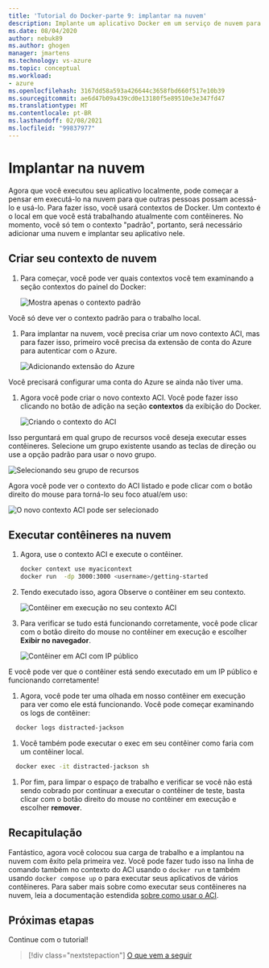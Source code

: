 ```yaml
---
title: 'Tutorial do Docker-parte 9: implantar na nuvem'
description: Implante um aplicativo Docker em um serviço de nuvem para hospedagem.
ms.date: 08/04/2020
author: nebuk89
ms.author: ghogen
manager: jmartens
ms.technology: vs-azure
ms.topic: conceptual
ms.workload:
- azure
ms.openlocfilehash: 3167dd58a593a426644c3658fbd660f517e10b39
ms.sourcegitcommit: ae6d47b09a439cd0e13180f5e89510e3e347fd47
ms.translationtype: MT
ms.contentlocale: pt-BR
ms.lasthandoff: 02/08/2021
ms.locfileid: "99837977"
---
```

# <a name="deploy-to-the-cloud"></a>Implantar na nuvem

Agora que você executou seu aplicativo localmente, pode começar a pensar em executá-lo na nuvem para que outras pessoas possam acessá-lo e usá-lo. Para fazer isso, você usará contextos de Docker. Um contexto é o local em que você está trabalhando atualmente com contêineres. No momento, você só tem o contexto "padrão", portanto, será necessário adicionar uma nuvem e implantar seu aplicativo nele.

## <a name="create-your-cloud-context"></a>Criar seu contexto de nuvem

1. Para começar, você pode ver quais contextos você tem examinando a seção contextos do painel do Docker:

   ![Mostra apenas o contexto padrão](media/defaultcontext.png)

Você só deve ver o contexto padrão para o trabalho local.

1. Para implantar na nuvem, você precisa criar um novo contexto ACI, mas para fazer isso, primeiro você precisa da extensão de conta do Azure para autenticar com o Azure.

   ![Adicionando extensão do Azure](media/addazureextension.png)

Você precisará configurar uma conta do Azure se ainda não tiver uma.

1. Agora você pode criar o novo contexto ACI. Você pode fazer isso clicando no botão de adição na seção **contextos** da exibição do Docker.

   ![Criando o contexto do ACI](media/createnewcontext.png)

Isso perguntará em qual grupo de recursos você deseja executar esses contêineres. Selecione um grupo existente usando as teclas de direção ou use a opção padrão para usar o novo grupo.

![Selecionando seu grupo de recursos](media/selectresourcegroup.png)

Agora você pode ver o contexto do ACI listado e pode clicar com o botão direito do mouse para torná-lo seu foco atual/em uso:

![O novo contexto ACI pode ser selecionado](media/listofcontexts.png)

## <a name="run-containers-in-the-cloud"></a>Executar contêineres na nuvem

1. Agora, use o contexto ACI e execute o contêiner.

   ```bash
   docker context use myacicontext
   docker run  -dp 3000:3000 <username>/getting-started
   ```

1. Tendo executado isso, agora Observe o contêiner em seu contexto.

   ![Contêiner em execução no seu contexto ACI](media/contextcontainer.png)

1. Para verificar se tudo está funcionando corretamente, você pode clicar com o botão direito do mouse no contêiner em execução e escolher **Exibir no navegador**.

   ![Contêiner em ACI com IP público](media/containerinaci.png)

E você pode ver que o contêiner está sendo executado em um IP público e funcionando corretamente!

1. Agora, você pode ter uma olhada em nosso contêiner em execução para ver como ele está funcionando. Você pode começar examinando os logs de contêiner:
 
 ```bash
   docker logs distracted-jackson
   ```

1. Você também pode executar o exec em seu contêiner como faria com um contêiner local.
 
 ```bash
   docker exec -it distracted-jackson sh
   ```

1. Por fim, para limpar o espaço de trabalho e verificar se você não está sendo cobrado por continuar a executar o contêiner de teste, basta clicar com o botão direito do mouse no contêiner em execução e escolher **remover**.

## <a name="recap"></a>Recapitulação

Fantástico, agora você colocou sua carga de trabalho e a implantou na nuvem com êxito pela primeira vez. Você pode fazer tudo isso na linha de comando também no contexto do ACI usando o `docker run` e também usando `docker compose up` o para executar seus aplicativos de vários contêineres. Para saber mais sobre como executar seus contêineres na nuvem, leia a documentação estendida [sobre como usar o ACI](https://docs.docker.com/engine/context/aci-integration/).

## <a name="next-steps"></a>Próximas etapas

Continue com o tutorial!

> [!div class="nextstepaction"]
> [O que vem a seguir](whats-next.md)
